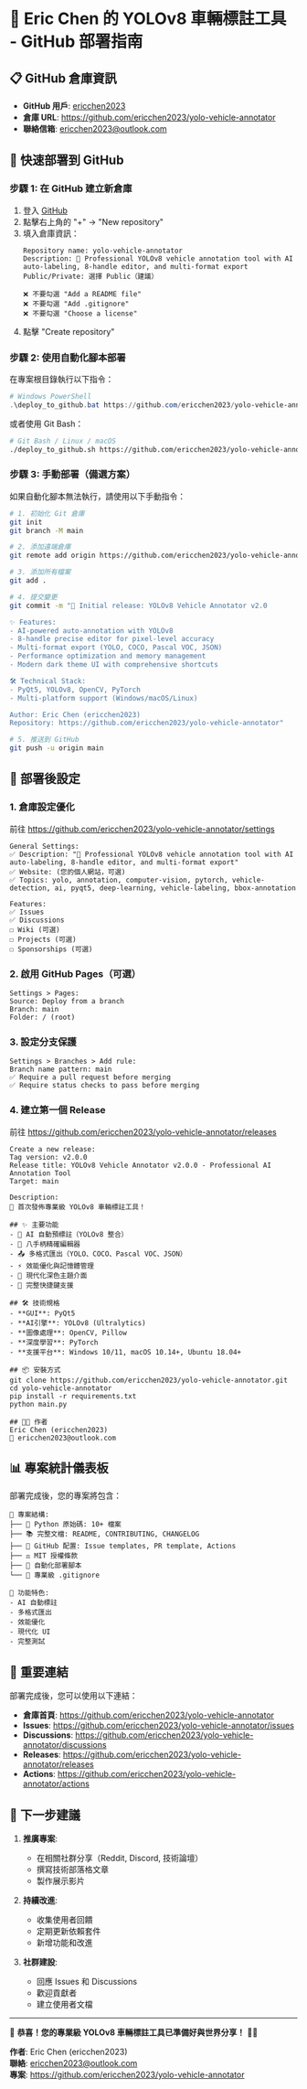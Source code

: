 # 🚀 Eric Chen 的 YOLOv8 車輛標註工具 - GitHub 部署指南

## 📋 GitHub 倉庫資訊

- **GitHub 用戶**: [ericchen2023](https://github.com/ericchen2023)
- **倉庫 URL**: https://github.com/ericchen2023/yolo-vehicle-annotator
- **聯絡信箱**: ericchen2023@outlook.com

## 🚀 快速部署到 GitHub

### 步驟 1: 在 GitHub 建立新倉庫

1. 登入 [GitHub](https://github.com/ericchen2023)
2. 點擊右上角的 "+" → "New repository"
3. 填入倉庫資訊：
   ```
   Repository name: yolo-vehicle-annotator
   Description: 🚗 Professional YOLOv8 vehicle annotation tool with AI auto-labeling, 8-handle editor, and multi-format export
   Public/Private: 選擇 Public（建議）
   
   ❌ 不要勾選 "Add a README file"
   ❌ 不要勾選 "Add .gitignore"  
   ❌ 不要勾選 "Choose a license"
   ```
4. 點擊 "Create repository"

### 步驟 2: 使用自動化腳本部署

在專案根目錄執行以下指令：

```powershell
# Windows PowerShell
.\deploy_to_github.bat https://github.com/ericchen2023/yolo-vehicle-annotator.git
```

或者使用 Git Bash：

```bash
# Git Bash / Linux / macOS
./deploy_to_github.sh https://github.com/ericchen2023/yolo-vehicle-annotator.git
```

### 步驟 3: 手動部署（備選方案）

如果自動化腳本無法執行，請使用以下手動指令：

```bash
# 1. 初始化 Git 倉庫
git init
git branch -M main

# 2. 添加遠端倉庫
git remote add origin https://github.com/ericchen2023/yolo-vehicle-annotator.git

# 3. 添加所有檔案
git add .

# 4. 提交變更
git commit -m "🎉 Initial release: YOLOv8 Vehicle Annotator v2.0

✨ Features:
- AI-powered auto-annotation with YOLOv8
- 8-handle precise editor for pixel-level accuracy
- Multi-format export (YOLO, COCO, Pascal VOC, JSON)
- Performance optimization and memory management
- Modern dark theme UI with comprehensive shortcuts

🛠 Technical Stack:
- PyQt5, YOLOv8, OpenCV, PyTorch
- Multi-platform support (Windows/macOS/Linux)

Author: Eric Chen (ericchen2023)
Repository: https://github.com/ericchen2023/yolo-vehicle-annotator"

# 5. 推送到 GitHub
git push -u origin main
```

## 🔧 部署後設定

### 1. 倉庫設定優化

前往 https://github.com/ericchen2023/yolo-vehicle-annotator/settings

```
General Settings:
✅ Description: "🚗 Professional YOLOv8 vehicle annotation tool with AI auto-labeling, 8-handle editor, and multi-format export"
✅ Website: (您的個人網站，可選)
✅ Topics: yolo, annotation, computer-vision, pytorch, vehicle-detection, ai, pyqt5, deep-learning, vehicle-labeling, bbox-annotation

Features:
✅ Issues
✅ Discussions
☐ Wiki (可選)
☐ Projects (可選)
☐ Sponsorships (可選)
```

### 2. 啟用 GitHub Pages（可選）

```
Settings > Pages:
Source: Deploy from a branch
Branch: main
Folder: / (root)
```

### 3. 設定分支保護

```
Settings > Branches > Add rule:
Branch name pattern: main
✅ Require a pull request before merging
✅ Require status checks to pass before merging
```

### 4. 建立第一個 Release

前往 https://github.com/ericchen2023/yolo-vehicle-annotator/releases

```
Create a new release:
Tag version: v2.0.0
Release title: YOLOv8 Vehicle Annotator v2.0.0 - Professional AI Annotation Tool
Target: main

Description:
🎉 首次發佈專業級 YOLOv8 車輛標註工具！

## ✨ 主要功能
- 🤖 AI 自動預標註（YOLOv8 整合）
- 🎯 八手柄精確編輯器
- 📤 多格式匯出（YOLO、COCO、Pascal VOC、JSON）
- ⚡ 效能優化與記憶體管理
- 🎨 現代化深色主題介面
- 🔧 完整快捷鍵支援

## 🛠 技術規格
- **GUI**: PyQt5
- **AI引擎**: YOLOv8 (Ultralytics)
- **圖像處理**: OpenCV, Pillow
- **深度學習**: PyTorch
- **支援平台**: Windows 10/11, macOS 10.14+, Ubuntu 18.04+

## 📦 安裝方式
git clone https://github.com/ericchen2023/yolo-vehicle-annotator.git
cd yolo-vehicle-annotator
pip install -r requirements.txt
python main.py

## 👨‍💻 作者
Eric Chen (ericchen2023)
📧 ericchen2023@outlook.com
```

## 📊 專案統計儀表板

部署完成後，您的專案將包含：

```
📁 專案結構:
├── 🐍 Python 原始碼: 10+ 檔案
├── 📚 完整文檔: README, CONTRIBUTING, CHANGELOG
├── 🔧 GitHub 配置: Issue templates, PR template, Actions
├── ⚖️ MIT 授權條款
├── 🚀 自動化部署腳本
└── 🎯 專業級 .gitignore

🌟 功能特色:
- AI 自動標註
- 多格式匯出  
- 效能優化
- 現代化 UI
- 完整測試
```

## 🔗 重要連結

部署完成後，您可以使用以下連結：

- **倉庫首頁**: https://github.com/ericchen2023/yolo-vehicle-annotator
- **Issues**: https://github.com/ericchen2023/yolo-vehicle-annotator/issues
- **Discussions**: https://github.com/ericchen2023/yolo-vehicle-annotator/discussions
- **Releases**: https://github.com/ericchen2023/yolo-vehicle-annotator/releases
- **Actions**: https://github.com/ericchen2023/yolo-vehicle-annotator/actions

## 🎯 下一步建議

1. **推廣專案**:
   - 在相關社群分享（Reddit, Discord, 技術論壇）
   - 撰寫技術部落格文章
   - 製作展示影片

2. **持續改進**:
   - 收集使用者回饋
   - 定期更新依賴套件
   - 新增功能和改進

3. **社群建設**:
   - 回應 Issues 和 Discussions
   - 歡迎貢獻者
   - 建立使用者文檔

---

🎉 **恭喜！您的專業級 YOLOv8 車輛標註工具已準備好與世界分享！** 🚗✨

**作者**: Eric Chen (ericchen2023)  
**聯絡**: ericchen2023@outlook.com  
**專案**: https://github.com/ericchen2023/yolo-vehicle-annotator
